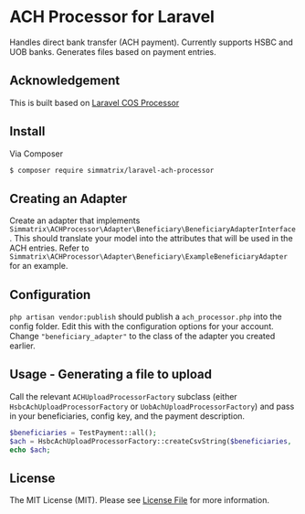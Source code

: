 # ACH Processor for Laravel

Handles direct bank transfer (ACH payment). Currently supports HSBC and UOB banks. Generates files based on payment entries.

## Acknowledgement

This is built based on [Laravel COS Processor](https://github.com/chalcedonyt/laravel-cos-processor)

## Install

Via Composer

``` bash
$ composer require simmatrix/laravel-ach-processor
```

## Creating an Adapter

Create an adapter that implements `Simmatrix\ACHProcessor\Adapter\Beneficiary\BeneficiaryAdapterInterface`. This should translate your model into the attributes that will be used in the ACH entries. Refer to `Simmatrix\ACHProcessor\Adapter\Beneficiary\ExampleBeneficiaryAdapter` for an example.

## Configuration

`php artisan vendor:publish` should publish a `ach_processor.php` into the config folder. Edit this with the configuration options for your account. Change `"beneficiary_adapter"` to the class of the adapter you created earlier.


## Usage - Generating a file to upload

Call the relevant `ACHUploadProcessorFactory` subclass (either `HsbcAchUploadProcessorFactory` or `UobAchUploadProcessorFactory`) and pass in your beneficiaries, config key, and the payment description.


``` php
$beneficiaries = TestPayment::all();
$ach = HsbcAchUploadProcessorFactory::createCsvString($beneficiaries, 'ach_processor.hsbc.company_a', 'CashoutOct17');
echo $ach;
```

## License
The MIT License (MIT). Please see [License File](LICENSE) for more information.
